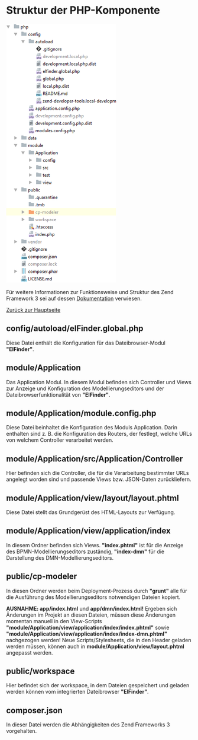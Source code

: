 # Struktur der PHP-Komponente
![Ordnerinhalt 'php'](../docs/folder-php.png "Ordnerinhalt 'php'")

Für weitere Informationen zur Funktionsweise und Struktur des Zend Framework 3 sei auf dessen [Dokumentation](https://framework.zend.com/learn) verwiesen.

[Zurück zur Hauptseite](../../../)

## config/autoload/elFinder.global.php
 Diese Datei enthält die Konfiguration für das Dateibrowser-Modul **"ElFinder"**.
## module/Application
 Das Application Modul. In diesem Modul befinden sich Controller und Views zur Anzeige und Konfiguration des Modellierungseditors und der Dateibrowserfunktionalität von **"ElFinder"**.
## module/Application/module.config.php
 Diese Datei beinhaltet die Konfiguration des Moduls Application. Darin enthalten sind z. B. die Konfiguration des Routers, der festlegt, welche URLs von welchem Controller verarbeitet werden.
## module/Application/src/Application/Controller
 Hier befinden sich die Controller, die für die Verarbeitung bestimmter URLs angelegt worden sind und passende Views bzw. JSON-Daten zurückliefern.
## module/Application/view/layout/layout.phtml
 Diese Datei stellt das Grundgerüst des HTML-Layouts zur Verfügung.
## module/Application/view/application/index
 In diesem Ordner befinden sich Views. **"index.phtml"** ist für die Anzeige des BPMN-Modellierungseditors zuständig, **"index-dmn"** für die Darstellung des DMN-Modellierungseditors.
## public/cp-modeler
 In diesen Ordner werden beim Deployment-Prozess durch **"grunt"** alle für die Ausführung des Modellierungseditors notwendigen Dateien kopiert.
 
 **AUSNAHME: app/index.html** und **app/dmn/index.html!** Ergeben sich Änderungen im Projekt an diesen Dateien, müssen diese Änderungen momentan manuell
in den View-Scripts **"module/Application/view/application/index/index.phtml"** sowie **"module/Application/view/application/index/index-dmn.phtml"** nachgezogen werden!
Neue Scripts/Stylesheets, die in den Header geladen werden müssen, können auch in **module/Application/view/layout.phtml** angepasst werden.
## public/workspace
 Hier befindet sich der workspace, in dem Dateien gespeichert und geladen werden können vom integrierten Dateibrowser **"ElFinder"**.
## composer.json
 In dieser Datei werden die Abhängigkeiten des Zend Frameworks 3 vorgehalten.